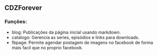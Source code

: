 ## CDZForever

### Funções:

* blog: Publicações da página inicial usando markdown.
* catalogo: Gerencia as series, episódios e links para downloads.
* fbpage: Permite agendar postagem de imagens no facebook de forma mais facil que no proprio facebook.
